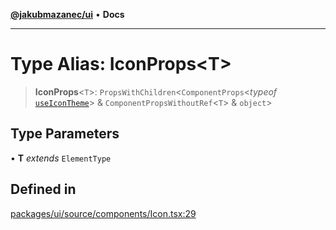 [**@jakubmazanec/ui**](../README.md) • **Docs**

---

# Type Alias: IconProps\<T\>

> **IconProps**\<`T`\>: `PropsWithChildren`\<`ComponentProps`\<_typeof_
> [`useIconTheme`](../functions/useIconTheme.md)\> & `ComponentPropsWithoutRef`\<`T`\> & `object`\>

## Type Parameters

• **T** _extends_ `ElementType`

## Defined in

[packages/ui/source/components/Icon.tsx:29](https://github.com/jakubmazanec/tools/blob/3137813ef46c72d3c081751f960a2aa2c61ad567/packages/ui/source/components/Icon.tsx#L29)
